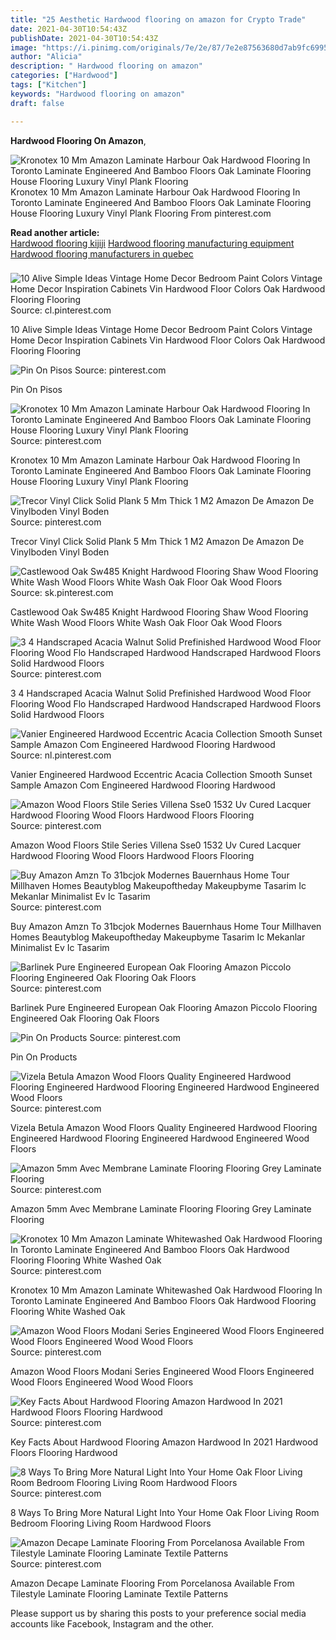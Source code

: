 ```yaml
---
title: "25 Aesthetic Hardwood flooring on amazon for Crypto Trade"
date: 2021-04-30T10:54:43Z
publishDate: 2021-04-30T10:54:43Z
image: "https://i.pinimg.com/originals/7e/2e/87/7e2e87563680d7ab9fc6995abd3945e3.jpg"
author: "Alicia"
description: " Hardwood flooring on amazon"
categories: ["Hardwood"]
tags: ["Kitchen"]
keywords: "Hardwood flooring on amazon"
draft: false

---
```

<!-- Head tag Code -->
**Hardwood Flooring On Amazon**, 

![Kronotex 10 Mm Amazon Laminate Harbour Oak Hardwood Flooring In Toronto Laminate Engineered And Bamboo Floors Oak Laminate Flooring House Flooring Luxury Vinyl Plank Flooring](https://i.pinimg.com/originals/38/cc/eb/38ccebc99b33bb8d862df33cc686fe29.png "Kronotex 10 Mm Amazon Laminate Harbour Oak Hardwood Flooring In Toronto Laminate Engineered And Bamboo Floors Oak Laminate Flooring House Flooring Luxury Vinyl Plank Flooring")
Kronotex 10 Mm Amazon Laminate Harbour Oak Hardwood Flooring In Toronto Laminate Engineered And Bamboo Floors Oak Laminate Flooring House Flooring Luxury Vinyl Plank Flooring From pinterest.com

**Read another article:**  
[Hardwood flooring kijiji](/hardwood-flooring-kijiji/)
[Hardwood flooring manufacturing equipment](/hardwood-flooring-manufacturing-equipment/)
[Hardwood flooring manufacturers in quebec](/hardwood-flooring-manufacturers-in-quebec/)




### 

 


![10 Alive Simple Ideas Vintage Home Decor Bedroom Paint Colors Vintage Home Decor Inspiration Cabinets Vin Hardwood Floor Colors Oak Hardwood Flooring Flooring](https://i.pinimg.com/originals/78/af/b3/78afb3384c2876273541756546407e51.jpg "10 Alive Simple Ideas Vintage Home Decor Bedroom Paint Colors Vintage Home Decor Inspiration Cabinets Vin Hardwood Floor Colors Oak Hardwood Flooring Flooring")
Source: cl.pinterest.com

10 Alive Simple Ideas Vintage Home Decor Bedroom Paint Colors Vintage Home Decor Inspiration Cabinets Vin Hardwood Floor Colors Oak Hardwood Flooring Flooring  

![Pin On Pisos](https://i.pinimg.com/originals/2e/81/0b/2e810bba87b03127dcf911b3ca707839.jpg "Pin On Pisos")
Source: pinterest.com

Pin On Pisos  

![Kronotex 10 Mm Amazon Laminate Harbour Oak Hardwood Flooring In Toronto Laminate Engineered And Bamboo Floors Oak Laminate Flooring House Flooring Luxury Vinyl Plank Flooring](https://i.pinimg.com/originals/38/cc/eb/38ccebc99b33bb8d862df33cc686fe29.png "Kronotex 10 Mm Amazon Laminate Harbour Oak Hardwood Flooring In Toronto Laminate Engineered And Bamboo Floors Oak Laminate Flooring House Flooring Luxury Vinyl Plank Flooring")
Source: pinterest.com

Kronotex 10 Mm Amazon Laminate Harbour Oak Hardwood Flooring In Toronto Laminate Engineered And Bamboo Floors Oak Laminate Flooring House Flooring Luxury Vinyl Plank Flooring  

![Trecor Vinyl Click Solid Plank 5 Mm Thick 1 M2 Amazon De Amazon De Vinylboden Vinyl Boden](https://i.pinimg.com/originals/dc/5d/99/dc5d99367ee5705c130b2088aaff5bd4.jpg "Trecor Vinyl Click Solid Plank 5 Mm Thick 1 M2 Amazon De Amazon De Vinylboden Vinyl Boden")
Source: pinterest.com

Trecor Vinyl Click Solid Plank 5 Mm Thick 1 M2 Amazon De Amazon De Vinylboden Vinyl Boden  

![Castlewood Oak Sw485 Knight Hardwood Flooring Shaw Wood Flooring White Wash Wood Floors White Wash Oak Floor Oak Wood Floors](https://i.pinimg.com/originals/f2/c2/86/f2c286286e7f69af0559561d898badfd.jpg "Castlewood Oak Sw485 Knight Hardwood Flooring Shaw Wood Flooring White Wash Wood Floors White Wash Oak Floor Oak Wood Floors")
Source: sk.pinterest.com

Castlewood Oak Sw485 Knight Hardwood Flooring Shaw Wood Flooring White Wash Wood Floors White Wash Oak Floor Oak Wood Floors  

![3 4 Handscraped Acacia Walnut Solid Prefinished Hardwood Wood Floor Flooring Wood Flo Handscraped Hardwood Handscraped Hardwood Floors Solid Hardwood Floors](https://i.pinimg.com/474x/58/c1/23/58c123bdb15c18fc6e4d15c71232574b--prefinished-hardwood-solid-wood-flooring.jpg "3 4 Handscraped Acacia Walnut Solid Prefinished Hardwood Wood Floor Flooring Wood Flo Handscraped Hardwood Handscraped Hardwood Floors Solid Hardwood Floors")
Source: pinterest.com

3 4 Handscraped Acacia Walnut Solid Prefinished Hardwood Wood Floor Flooring Wood Flo Handscraped Hardwood Handscraped Hardwood Floors Solid Hardwood Floors  

![Vanier Engineered Hardwood Eccentric Acacia Collection Smooth Sunset Sample Amazon Com Engineered Hardwood Flooring Hardwood](https://i.pinimg.com/474x/21/50/b3/2150b3923ba6c12c7f580c82e7963674.jpg "Vanier Engineered Hardwood Eccentric Acacia Collection Smooth Sunset Sample Amazon Com Engineered Hardwood Flooring Hardwood")
Source: nl.pinterest.com

Vanier Engineered Hardwood Eccentric Acacia Collection Smooth Sunset Sample Amazon Com Engineered Hardwood Flooring Hardwood  

![Amazon Wood Floors Stile Series Villena Sse0 1532 Uv Cured Lacquer Hardwood Flooring Wood Floors Hardwood Floors Flooring](https://i.pinimg.com/736x/75/09/a2/7509a250406ba8010f0703704e076bdd.jpg "Amazon Wood Floors Stile Series Villena Sse0 1532 Uv Cured Lacquer Hardwood Flooring Wood Floors Hardwood Floors Flooring")
Source: pinterest.com

Amazon Wood Floors Stile Series Villena Sse0 1532 Uv Cured Lacquer Hardwood Flooring Wood Floors Hardwood Floors Flooring  

![Buy Amazon Amzn To 31bcjok Modernes Bauernhaus Home Tour Millhaven Homes Beautyblog Makeupoftheday Makeupbyme Tasarim Ic Mekanlar Minimalist Ev Ic Tasarim](https://i.pinimg.com/736x/42/8c/69/428c690f27e60efe96d0c43e1211008d.jpg "Buy Amazon Amzn To 31bcjok Modernes Bauernhaus Home Tour Millhaven Homes Beautyblog Makeupoftheday Makeupbyme Tasarim Ic Mekanlar Minimalist Ev Ic Tasarim")
Source: pinterest.com

Buy Amazon Amzn To 31bcjok Modernes Bauernhaus Home Tour Millhaven Homes Beautyblog Makeupoftheday Makeupbyme Tasarim Ic Mekanlar Minimalist Ev Ic Tasarim  

![Barlinek Pure Engineered European Oak Flooring Amazon Piccolo Flooring Engineered Oak Flooring Oak Floors](https://i.pinimg.com/originals/f2/59/0c/f2590cf06e3c831d871afda7af1ae0ee.jpg "Barlinek Pure Engineered European Oak Flooring Amazon Piccolo Flooring Engineered Oak Flooring Oak Floors")
Source: pinterest.com

Barlinek Pure Engineered European Oak Flooring Amazon Piccolo Flooring Engineered Oak Flooring Oak Floors  

![Pin On Products](https://i.pinimg.com/736x/a5/63/02/a5630219b49c07915d749fe0839ed293.jpg "Pin On Products")
Source: pinterest.com

Pin On Products  

![Vizela Betula Amazon Wood Floors Quality Engineered Hardwood Flooring Engineered Hardwood Flooring Engineered Hardwood Engineered Wood Floors](https://i.pinimg.com/originals/10/37/54/1037549fa67dcc9862800a2f5158bac8.jpg "Vizela Betula Amazon Wood Floors Quality Engineered Hardwood Flooring Engineered Hardwood Flooring Engineered Hardwood Engineered Wood Floors")
Source: pinterest.com

Vizela Betula Amazon Wood Floors Quality Engineered Hardwood Flooring Engineered Hardwood Flooring Engineered Hardwood Engineered Wood Floors  

![Amazon 5mm Avec Membrane Laminate Flooring Flooring Grey Laminate Flooring](https://i.pinimg.com/736x/52/30/30/523030c2fe7dc9b0b72f6b2e9a4470b5.jpg "Amazon 5mm Avec Membrane Laminate Flooring Flooring Grey Laminate Flooring")
Source: pinterest.com

Amazon 5mm Avec Membrane Laminate Flooring Flooring Grey Laminate Flooring  

![Kronotex 10 Mm Amazon Laminate Whitewashed Oak Hardwood Flooring In Toronto Laminate Engineered And Bamboo Floors Oak Hardwood Flooring Flooring White Washed Oak](https://i.pinimg.com/736x/b0/07/12/b007120308d89bb9ca7c684621b30a20.jpg "Kronotex 10 Mm Amazon Laminate Whitewashed Oak Hardwood Flooring In Toronto Laminate Engineered And Bamboo Floors Oak Hardwood Flooring Flooring White Washed Oak")
Source: pinterest.com

Kronotex 10 Mm Amazon Laminate Whitewashed Oak Hardwood Flooring In Toronto Laminate Engineered And Bamboo Floors Oak Hardwood Flooring Flooring White Washed Oak  

![Amazon Wood Floors Modani Series Engineered Wood Floors Engineered Wood Floors Engineered Wood Wood Floors](https://i.pinimg.com/736x/9e/9c/f9/9e9cf98045d73934a3ebdc8e42397d35.jpg "Amazon Wood Floors Modani Series Engineered Wood Floors Engineered Wood Floors Engineered Wood Wood Floors")
Source: pinterest.com

Amazon Wood Floors Modani Series Engineered Wood Floors Engineered Wood Floors Engineered Wood Wood Floors  

![Key Facts About Hardwood Flooring Amazon Hardwood In 2021 Hardwood Floors Flooring Hardwood](https://i.pinimg.com/736x/e3/81/61/e38161d5b4ff8a601af4ce776bc45ada.jpg "Key Facts About Hardwood Flooring Amazon Hardwood In 2021 Hardwood Floors Flooring Hardwood")
Source: pinterest.com

Key Facts About Hardwood Flooring Amazon Hardwood In 2021 Hardwood Floors Flooring Hardwood  

![8 Ways To Bring More Natural Light Into Your Home Oak Floor Living Room Bedroom Flooring Living Room Hardwood Floors](https://i.pinimg.com/originals/da/d3/c9/dad3c95d492c3f8bbb1fca355f021541.jpg "8 Ways To Bring More Natural Light Into Your Home Oak Floor Living Room Bedroom Flooring Living Room Hardwood Floors")
Source: pinterest.com

8 Ways To Bring More Natural Light Into Your Home Oak Floor Living Room Bedroom Flooring Living Room Hardwood Floors  

![Amazon Decape Laminate Flooring From Porcelanosa Available From Tilestyle Laminate Flooring Laminate Textile Patterns](https://i.pinimg.com/originals/7e/2e/87/7e2e87563680d7ab9fc6995abd3945e3.jpg "Amazon Decape Laminate Flooring From Porcelanosa Available From Tilestyle Laminate Flooring Laminate Textile Patterns")
Source: pinterest.com

Amazon Decape Laminate Flooring From Porcelanosa Available From Tilestyle Laminate Flooring Laminate Textile Patterns  

Please support us by sharing this posts to your preference social media accounts like Facebook, Instagram and the other.

